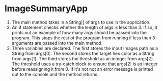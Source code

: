 # ImageSummaryApp

1. The main method takes in a String[] of args to use in the application.
2. An if statement checks whether the length of args is less than 3. If so, it prints out an example of how many args should be passed into the program. This stops the rest of the program from running if less than 3 arguments are passed into the main method.
3. Three variables are declared. The first stores the input images path as a String from args[0]. The second stores the target hex color as a String from args[1]. The third stores the threshold as an integer from args[2]. The threshold uses a try-catch block to ensure that args[2] is an integer before reassigning it from 0. If it's not not an error message is printed out to the console and the method returns.

